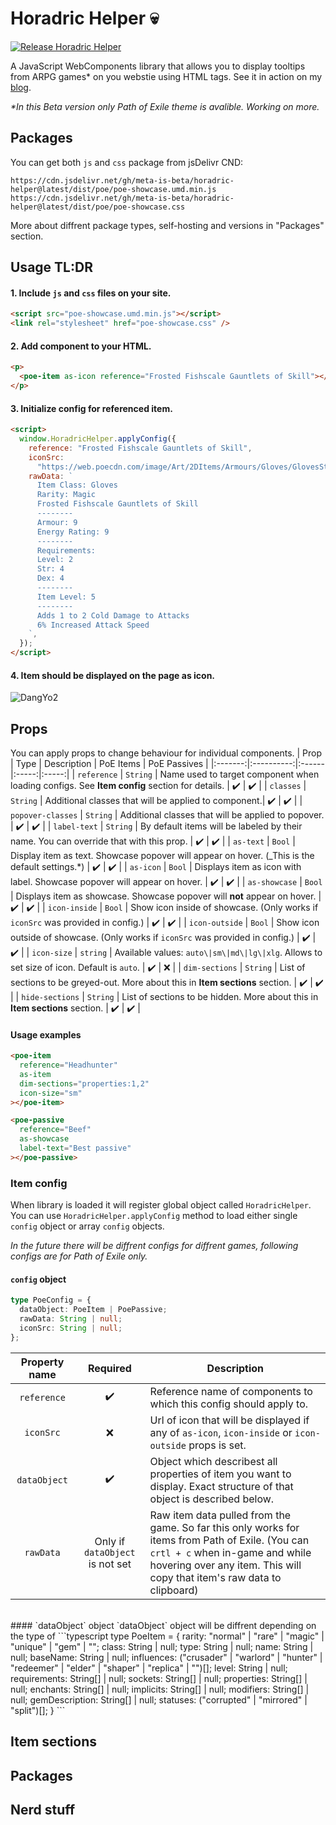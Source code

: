 # Horadric Helper 💀

[![Release Horadric Helper](https://github.com/meta-is-beta/horadric-helper/actions/workflows/release.yml/badge.svg?branch=main)](https://github.com/meta-is-beta/horadric-helper/actions/workflows/release.yml)

A JavaScript WebComponents library that allows you to display tooltips from ARPG games\* on you webstie using HTML tags. See it in action on my [blog](https://meta-is-beta.com/?p=40).

_\*In this Beta version only Path of Exile theme is avalible. Working on more._

## Packages

You can get both `js` and `css` package from jsDelivr CND:

```url
https://cdn.jsdelivr.net/gh/meta-is-beta/horadric-helper@latest/dist/poe/poe-showcase.umd.min.js
https://cdn.jsdelivr.net/gh/meta-is-beta/horadric-helper@latest/dist/poe/poe-showcase.css
```

More about diffrent package types, self-hosting and versions in "Packages" section.

## Usage TL:DR

#### 1. Include `js` and `css` files on your site.

```html
<script src="poe-showcase.umd.min.js"></script>
<link rel="stylesheet" href="poe-showcase.css" />
```

#### 2. Add component to your HTML.

```html
<p>
  <poe-item as-icon reference="Frosted Fishscale Gauntlets of Skill"></poe-item>
</p>
```

#### 3. Initialize config for referenced item.

```html
<script>
  window.HoradricHelper.applyConfig({
    reference: "Frosted Fishscale Gauntlets of Skill",
    iconSrc:
      "https://web.poecdn.com/image/Art/2DItems/Armours/Gloves/GlovesStrDex1.png",
    rawData: `
      Item Class: Gloves
      Rarity: Magic
      Frosted Fishscale Gauntlets of Skill
      --------
      Armour: 9
      Energy Rating: 9
      --------
      Requirements:
      Level: 2
      Str: 4
      Dex: 4
      --------
      Item Level: 5
      --------
      Adds 1 to 2 Cold Damage to Attacks
      6% Increased Attack Speed
    `,
  });
</script>
```

#### 4. Item should be displayed on the page as icon.

![DangYo2](https://meta-is-beta.com/wp-content/uploads/2021/05/de7b6ac2f1887243b844b831f4263347.gif)

## Props

You can apply props to change behaviour for individual components.
| Prop | Type | Description | PoE Items | PoE Passives |
|:-------:|:----------:|:------|:-----:|:-----:|
| `reference` | `String` | Name used to target component when loading configs. See **Item config** section for details. | :heavy_check_mark: | :heavy_check_mark: |
| `classes` | `String` | Additional classes that will be applied to component.| :heavy_check_mark: | :heavy_check_mark: |
| `popover-classes` | `String` | Additional classes that will be applied to popover. | :heavy_check_mark: | :heavy_check_mark: |
| `label-text` | `String` | By default items will be labeled by their name. You can override that with this prop. | :heavy_check_mark: | :heavy_check_mark: |
| `as-text` | `Bool` | Display item as text. Showcase popover will appear on hover. (\_This is the default settings.\*) | :heavy_check_mark: | :heavy_check_mark: |
| `as-icon` | `Bool` | Displays item as icon with label. Showcase popover will appear on hover. | :heavy_check_mark: | :heavy_check_mark: |
| `as-showcase` | `Bool` | Displays item as showcase. Showcase popover will **not** appear on hover. | :heavy_check_mark: | :heavy_check_mark: |
| `icon-inside` | `Bool` | Show icon inside of showcase. (Only works if `iconSrc` was provided in config.) | :heavy_check_mark: | :heavy_check_mark: |
| `icon-outside` | `Bool` | Show icon outside of showcase. (Only works if `iconSrc` was provided in config.) | :heavy_check_mark: | :heavy_check_mark: |
| `icon-size` | `string` | Available values: `auto\|sm\|md\|lg\|xlg`. Allows to set size of icon. Default is `auto`. | :heavy_check_mark: | :x: |
| `dim-sections` | `String` | List of sections to be greyed-out. More about this in **Item sections** section. | :heavy_check_mark: | :heavy_check_mark: |
| `hide-sections` | `String` | List of sections to be hidden. More about this in **Item sections** section. | :heavy_check_mark: | :heavy_check_mark: |

#### Usage examples

```html
<poe-item
  reference="Headhunter"
  as-item
  dim-sections="properties:1,2"
  icon-size="sm"
></poe-item>
```

```html
<poe-passive
  reference="Beef"
  as-showcase
  label-text="Best passive"
></poe-passive>
```

### Item config

When library is loaded it will register global object called `HoradricHelper`.
You can use `HoradricHelper.applyConfig` method to load either single `config` object or array `config` objects.

_In the future there will be diffrent configs for diffrent games, following configs are for Path of Exile only._

#### `config` object

```typescript
type PoeConfig = {
  dataObject: PoeItem | PoePassive;
  rawData: String | null;
  iconSrc: String | null;
};
```

| Property name |      Required      | Description |
| :-----------: | :----------------: | ----------- |
|  `reference`  | :heavy_check_mark: | Reference name of components to which this config should apply to. |
| `iconSrc`     | :x:                | Url of icon that will be displayed if any of `as-icon`, `icon-inside` or `icon-outside` props is set. |
| `dataObject` | :heavy_check_mark: | Object which describest all properties of item you want to display. Exact structure of that object is described below. |
| `rawData`    | Only if `dataObject` is not set | Raw item data pulled from the game. So far this only works for items from Path of Exile. (You can `crtl + c` when in-game and while hovering over any item. This will copy that item's raw data to clipboard) |

<br />
#### `dataObject` object
`dataObject` object will be diffrent depending on the type of
```typescript
type PoeItem = {
  rarity: "normal" | "rare" | "magic" | "unique" | "gem" | "";
  class: String | null;
  type: String | null;
  name: String | null;
  baseName: String | null;
  influences: ("crusader" | "warlord" | "hunter" | "redeemer" | "elder" | "shaper" | "replica" | "")[];
  level: String | null;
  requirements: String[] | null;
  sockets: String[] | null;
  properties: String[] | null;
  enchants: String[] | null;
  implicits: String[] | null;
  modifiers: String[] | null;
  gemDescription: String[] | null;
  statuses: ("corrupted" | "mirrored" | "split")[];
}
```

## Item sections

## Packages

## Nerd stuff
